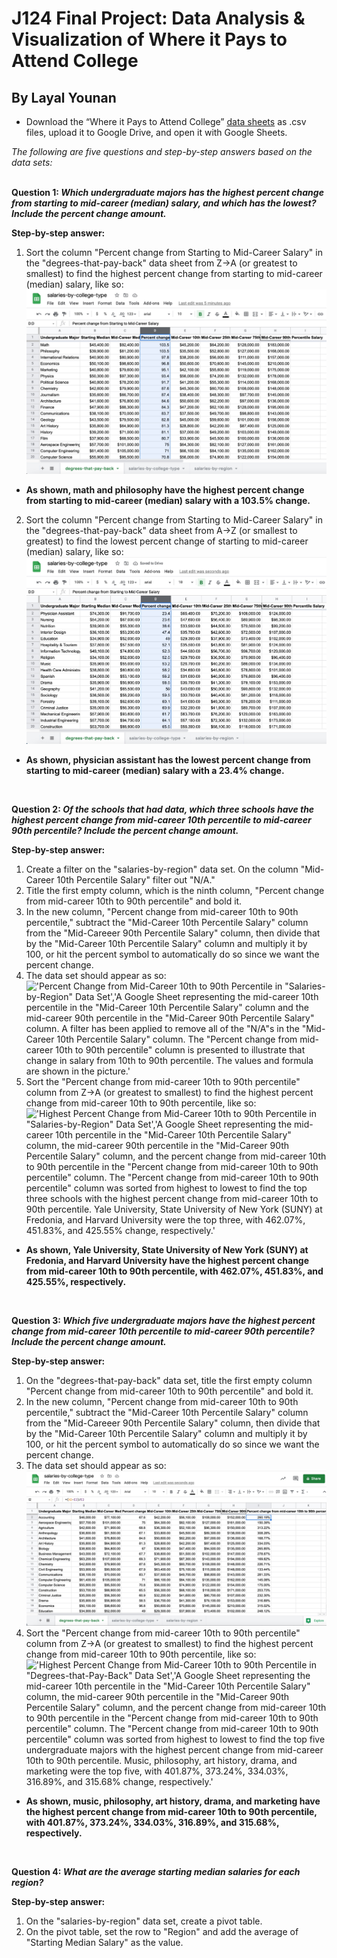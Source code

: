 # J124 Final Project: Data Analysis & Visualization of Where it Pays to Attend College
## By Layal Younan
* Download the “Where it Pays to Attend College” [data sheets](https://www.kaggle.com/wsj/college-salaries) as .csv files, upload it to Google Drive, and open it with Google Sheets. <br>

*The following are five questions and step-by-step answers based on the data sets:* <br>
<br>

**Question 1: _Which undergraduate majors has the highest percent change from starting to mid-career (median) salary, and which has the lowest? Include the percent change amount._** <br>

**Step-by-step answer:**
1. Sort the column "Percent change from Starting to Mid-Career Salary" in the "degrees-that-pay-back" data sheet from Z->A (or greatest to smallest) to find the highest percent change from starting to mid-career (median) salary, like so: <br>
!['Highest Percent Change from Starting to Mid-Career Salary','A Google Sheet representing the undergraduate majors in the first column and the percent change of their starting to mid-career (median) salary in the fourth column. The column "Percent change from mid-career 10th to 90th percentile" has been filtered and sorted from highest to lowest in order to illustrate the highest percent change.'](/Screenshot-Highest-Percent-Change.jpg)
* **As shown, math and philosophy have the highest percent change from starting to mid-career (median) salary with a 103.5% change.**
2. Sort the column "Percent change from Starting to Mid-Career Salary" in the "degrees-that-pay-back" data sheet from A->Z (or smallest to greatest) to find the lowest percent change of starting to mid-career (median) salary, like so: <br>
!['Lowest Percent Change from Starting to Mid-Career Salary','A Google Sheet representing the undergraduate majors in the first column and the percent change from their starting to mid-career (median) salary in the fourth column. The column "Percent change from mid-career 10th to 90th percentile" has been filtered and sorted from lowest to highest in order to illustrate the lowest percent change.'](/Screenshot-lowest-percent-change.jpg)
* **As shown, physician assistant has the lowest percent change from starting to mid-career (median) salary with a 23.4% change.** <br>
<br>

**Question 2: _Of the schools that had data, which three schools have the highest percent change from mid-career 10th percentile to mid-career 90th percentile? Include the percent change amount._** <br>

**Step-by-step answer:**
1. Create a filter on the "salaries-by-region" data set. On the column "Mid-Career 10th Percentile Salary" filter out "N/A."
2. Title the first empty column, which is the ninth column, "Percent change from mid-career 10th to 90th percentile" and bold it.
3. In the new column, "Percent change from mid-career 10th to 90th percentile," subtract the "Mid-Career 10th Percentile Salary" column from the "Mid-Careeer 90th Percentile Salary" column, then divide that by the "Mid-Career 10th Percentile Salary" column and multiply it by 100, or hit the percent symbol to automatically do so since we want the percent change. 
4. The data set should appear as so:
!['Percent Change from Mid-Career 10th to 90th Percentile in "Salaries-by-Region" Data Set','A Google Sheet representing the mid-career 10th percentile in the "Mid-Career 10th Percentile Salary" column and the mid-career 90th percentile in the "Mid-Career 90th Percentile Salary" column. A filter has been applied to remove all of the "N/A"s in the "Mid-Career 10th Percentile Salary" column. The "Percent change from mid-career 10th to 90th percentile" column is presented to illustrate that change in salary from 10th to 90th percentile. The values and formula are shown in the picture.'](Screenshot-percentchange-10-90.jpg)
5. Sort the "Percent change from mid-career 10th to 90th percentile" column from Z->A (or greatest to smallest) to find the highest percent change from mid-career 10th to 90th percentile, like so: <br>
!['Highest Percent Change from Mid-Career 10th to 90th Percentile in "Salaries-by-Region" Data Set','A Google Sheet representing the mid-career 10th percentile in the "Mid-Career 10th Percentile Salary" column, the mid-career 90th percentile in the "Mid-Career 90th Percentile Salary" column, and the percent change from mid-career 10th to 90th percentile in the "Percent change from mid-career 10th to 90th percentile" column. The "Percent change from mid-career 10th to 90th percentile" column was sorted from highest to lowest to find the top three schools with the highest percent change from mid-career 10th to 90th percentile. Yale University, State University of New York (SUNY) at Fredonia, and Harvard University were the top three, with 462.07%, 451.83%, and 425.55% change, respectively.'](Screenshot-highest-10-90.jpg)
* **As shown, Yale University, State University of New York (SUNY) at Fredonia, and Harvard University have the highest percent change from mid-career 10th to 90th percentile, with 462.07%, 451.83%, and 425.55%, respectively.** <br>
<br>

**Question 3: _Which five undergraduate majors have the highest percent change from mid-career 10th percentile to mid-career 90th percentile? Include the percent change amount._** <br>

**Step-by-step answer:**
1. On the "degrees-that-pay-back" data set, title the first empty column "Percent change from mid-career 10th to 90th percentile" and bold it.
2. In the new column, "Percent change from mid-career 10th to 90th percentile," subtract the "Mid-Career 10th Percentile Salary" column from the "Mid-Careeer 90th Percentile Salary" column, then divide that by the "Mid-Career 10th Percentile Salary" column and multiply it by 100, or hit the percent symbol to automatically do so since we want the percent change. 
3. The data set should appear as so:
!['Percent Change from Mid-Career 10th to 90th Percentile in the "Degrees-that-Pay-Back" Data Set','A Google Sheet representing the mid-career 10th percentile in the "Mid-Career 10th Percentile Salary" column, the mid-career 90th percentile in the "Mid-Career 90th Percentile Salary" column, and the percent change from mid-career 10th to 90th percentile in the "Percent change from mid-career 10th to 90th percentile" column. The values and formula are shown in the picture.'](Screenshot-percentchange-major-10-90.jpg)
4. Sort the "Percent change from mid-career 10th to 90th percentile" column from Z->A (or greatest to smallest) to find the highest percent change from mid-career 10th to 90th percentile, like so: <br>
!['Highest Percent Change from Mid-Career 10th to 90th Percentile in "Degrees-that-Pay-Back" Data Set','A Google Sheet representing the mid-career 10th percentile in the "Mid-Career 10th Percentile Salary" column, the mid-career 90th percentile in the "Mid-Career 90th Percentile Salary" column, and the percent change from mid-career 10th to 90th percentile in the "Percent change from mid-career 10th to 90th percentile" column. The "Percent change from mid-career 10th to 90th percentile" column was sorted from highest to lowest to find the top five undergraduate majors with the highest percent change from mid-career 10th to 90th percentile. Music, philosophy, art history, drama, and marketing were the top five, with 401.87%, 373.24%, 334.03%, 316.89%, and 315.68% change, respectively.'](Screenshot-highest-major-10-90.jpg)
* **As shown, music, philosophy, art history, drama, and marketing have the highest percent change from mid-career 10th to 90th percentile, with 401.87%, 373.24%, 334.03%, 316.89%, and 315.68%, respectively.** <br>
<br>

**Question 4: _What are the average starting median salaries for each region?_** <br>

**Step-by-step answer:**
1. On the "salaries-by-region" data set, create a pivot table.
2. On the pivot table, set the row to "Region" and add the average of "Starting Median Salary" as the value.
